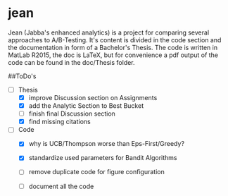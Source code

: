 jean
====

Jean (Jabba's enhanced analytics) is a project for comparing several approaches to A/B-Testing. It's content is
divided in the code section and the documentation in form of a Bachelor's Thesis. The code is written in MatLab R2015,
the doc is LaTeX, but for convenience a pdf output of the code can be found in the doc/Thesis folder.

##ToDo's
- [ ] Thesis
  - [x] improve Discussion section on Assignments
  - [x] add the Analytic Section to Best Bucket
  - [ ] finish final Discussion section
  - [x] find missing citations
- [ ] Code
  - [x] why is UCB/Thompson worse than Eps-First/Greedy?
  - [x] standardize used parameters for Bandit Algorithms 
  - [ ] remove duplicate code for figure configuration
  - [ ] document all the code
  


